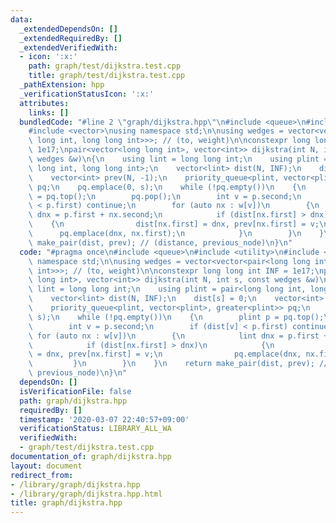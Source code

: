 ```yaml
---
data:
  _extendedDependsOn: []
  _extendedRequiredBy: []
  _extendedVerifiedWith:
  - icon: ':x:'
    path: graph/test/dijkstra.test.cpp
    title: graph/test/dijkstra.test.cpp
  _pathExtension: hpp
  _verificationStatusIcon: ':x:'
  attributes:
    links: []
  bundledCode: "#line 2 \"graph/dijkstra.hpp\"\n#include <queue>\n#include <utility>\n\
    #include <vector>\nusing namespace std;\n\nusing wedges = vector<vector<pair<long\
    \ long int, long long int>>>; // (to, weight)\n\nconstexpr long long int INF =\
    \ 1e17;\npair<vector<long long int>, vector<int>> dijkstra(int N, int s, const\
    \ wedges &w)\n{\n    using lint = long long int;\n    using plint = pair<long\
    \ long int, long long int>;\n    vector<lint> dist(N, INF);\n    dist[s] = 0;\n\
    \    vector<int> prev(N, -1);\n    priority_queue<plint, vector<plint>, greater<plint>>\
    \ pq;\n    pq.emplace(0, s);\n    while (!pq.empty())\n    {\n        plint p\
    \ = pq.top();\n        pq.pop();\n        int v = p.second;\n        if (dist[v]\
    \ < p.first) continue;\n        for (auto nx : w[v])\n        {\n            lint\
    \ dnx = p.first + nx.second;\n            if (dist[nx.first] > dnx)\n        \
    \    {\n                dist[nx.first] = dnx, prev[nx.first] = v;\n          \
    \      pq.emplace(dnx, nx.first);\n            }\n        }\n    }\n    return\
    \ make_pair(dist, prev); // (distance, previous_node)\n}\n"
  code: "#pragma once\n#include <queue>\n#include <utility>\n#include <vector>\nusing\
    \ namespace std;\n\nusing wedges = vector<vector<pair<long long int, long long\
    \ int>>>; // (to, weight)\n\nconstexpr long long int INF = 1e17;\npair<vector<long\
    \ long int>, vector<int>> dijkstra(int N, int s, const wedges &w)\n{\n    using\
    \ lint = long long int;\n    using plint = pair<long long int, long long int>;\n\
    \    vector<lint> dist(N, INF);\n    dist[s] = 0;\n    vector<int> prev(N, -1);\n\
    \    priority_queue<plint, vector<plint>, greater<plint>> pq;\n    pq.emplace(0,\
    \ s);\n    while (!pq.empty())\n    {\n        plint p = pq.top();\n        pq.pop();\n\
    \        int v = p.second;\n        if (dist[v] < p.first) continue;\n       \
    \ for (auto nx : w[v])\n        {\n            lint dnx = p.first + nx.second;\n\
    \            if (dist[nx.first] > dnx)\n            {\n                dist[nx.first]\
    \ = dnx, prev[nx.first] = v;\n                pq.emplace(dnx, nx.first);\n   \
    \         }\n        }\n    }\n    return make_pair(dist, prev); // (distance,\
    \ previous_node)\n}\n"
  dependsOn: []
  isVerificationFile: false
  path: graph/dijkstra.hpp
  requiredBy: []
  timestamp: '2020-03-07 22:40:57+09:00'
  verificationStatus: LIBRARY_ALL_WA
  verifiedWith:
  - graph/test/dijkstra.test.cpp
documentation_of: graph/dijkstra.hpp
layout: document
redirect_from:
- /library/graph/dijkstra.hpp
- /library/graph/dijkstra.hpp.html
title: graph/dijkstra.hpp
---
```

